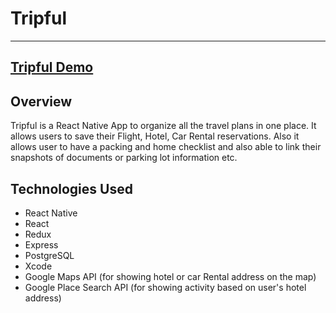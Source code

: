 # Tripful
---
## [Tripful Demo](https://youtu.be/myN7iyQw2uI)

## Overview
Tripful is a React Native App to organize all the travel plans in one place. It allows users to save their Flight, Hotel, Car Rental reservations. Also it allows user to have a packing and home checklist and also able to link their snapshots of documents or parking lot information etc.

## Technologies Used
* React Native
* React
* Redux
* Express
* PostgreSQL
* Xcode
* Google Maps API (for showing hotel or car Rental address on the map)
* Google Place Search API (for showing activity based on user's hotel address)

